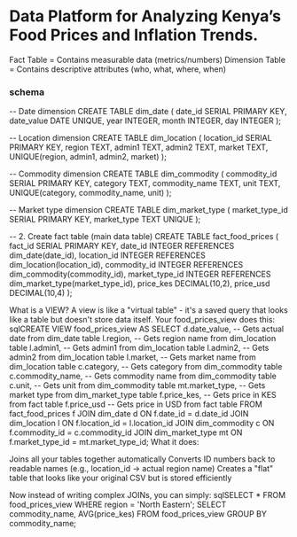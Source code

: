 #  Data Platform for Analyzing Kenya’s Food Prices and Inflation Trends.

Fact Table = Contains measurable data (metrics/numbers)
Dimension Table = Contains descriptive attributes (who, what, where, when)


### schema
-- Date dimension
CREATE TABLE dim_date (
    date_id SERIAL PRIMARY KEY,
    date_value DATE UNIQUE,
    year INTEGER,
    month INTEGER,
    day INTEGER
);

-- Location dimension
CREATE TABLE dim_location (
    location_id SERIAL PRIMARY KEY,
    region TEXT,
    admin1 TEXT,
    admin2 TEXT,
    market TEXT,
    UNIQUE(region, admin1, admin2, market)
);

-- Commodity dimension
CREATE TABLE dim_commodity (
    commodity_id SERIAL PRIMARY KEY,
    category TEXT,
    commodity_name TEXT,
    unit TEXT,
    UNIQUE(category, commodity_name, unit)
);

-- Market type dimension
CREATE TABLE dim_market_type (
    market_type_id SERIAL PRIMARY KEY,
    market_type TEXT UNIQUE
);

-- 2. Create fact table (main data table)
CREATE TABLE fact_food_prices (
    fact_id SERIAL PRIMARY KEY,
    date_id INTEGER REFERENCES dim_date(date_id),
    location_id INTEGER REFERENCES dim_location(location_id),
    commodity_id INTEGER REFERENCES dim_commodity(commodity_id),
    market_type_id INTEGER REFERENCES dim_market_type(market_type_id),
    price_kes DECIMAL(10,2),
    price_usd DECIMAL(10,4)
);

What is a VIEW?
A view is like a "virtual table" - it's a saved query that looks like a table but doesn't store data itself.
Your food_prices_view does this:
sqlCREATE VIEW food_prices_view AS
SELECT 
    d.date_value,      -- Gets actual date from dim_date table
    l.region,          -- Gets region name from dim_location table
    l.admin1,          -- Gets admin1 from dim_location table
    l.admin2,          -- Gets admin2 from dim_location table
    l.market,          -- Gets market name from dim_location table
    c.category,        -- Gets category from dim_commodity table
    c.commodity_name,  -- Gets commodity name from dim_commodity table
    c.unit,            -- Gets unit from dim_commodity table
    mt.market_type,    -- Gets market type from dim_market_type table
    f.price_kes,       -- Gets price in KES from fact table
    f.price_usd        -- Gets price in USD from fact table
FROM fact_food_prices f
JOIN dim_date d ON f.date_id = d.date_id
JOIN dim_location l ON f.location_id = l.location_id
JOIN dim_commodity c ON f.commodity_id = c.commodity_id
JOIN dim_market_type mt ON f.market_type_id = mt.market_type_id;
What it does:

Joins all your tables together automatically
Converts ID numbers back to readable names (e.g., location_id → actual region name)
Creates a "flat" table that looks like your original CSV but is stored efficiently

Now instead of writing complex JOINs, you can simply:
sqlSELECT * FROM food_prices_view WHERE region = 'North Eastern';
SELECT commodity_name, AVG(price_kes) FROM food_prices_view GROUP BY commodity_name;
